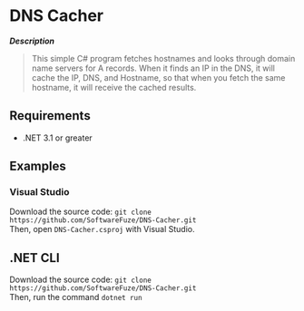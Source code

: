 # DNS Cacher
***Description***
> This simple C# program fetches hostnames and looks through domain name servers for A records. When it finds an IP in the DNS, it will cache the IP, DNS, and Hostname, so that when you fetch the same hostname, it will receive the cached results.

## Requirements
* .NET 3.1 or greater

## Examples

### Visual Studio
Download the source code: `git clone https://github.com/SoftwareFuze/DNS-Cacher.git`<br/>
Then, open `DNS-Cacher.csproj` with Visual Studio.

## .NET CLI
Download the source code: `git clone https://github.com/SoftwareFuze/DNS-Cacher.git`<br/>
Then, run the command `dotnet run`
